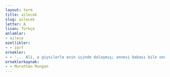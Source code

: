 ```yaml
---
layout: term
title: ailecek
slug: ailecek
letter: A
lisan: Türkçe
anlamlar:
- ailece
ozellikler:
- - zarf
ornekler:
- - '... Ali, o giysilerle evin içinde dolaşmış; annesi babası bile onun bu hâline çok gülmüş, ailecek pek eğlenmişlerdi.'
orneklerkaynak:
- - Murathan Mungan
---
```

